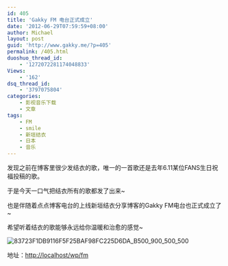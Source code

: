 ```yaml
---
id: 405
title: 'Gakky FM 电台正式成立'
date: '2012-06-29T07:59:59+08:00'
author: Michael
layout: post
guid: 'http://www.gakky.me/?p=405'
permalink: /405.html
duoshuo_thread_id:
    - '1272072281174048833'
Views:
    - '162'
dsq_thread_id:
    - '3797075804'
categories:
    - 影视音乐下载
    - 文章
tags:
    - FM
    - smile
    - 新垣结衣
    - 日本
    - 音乐
---
```


发现之前在博客里很少发结衣的歌，唯一的一首歌还是去年6.11某位FANS生日祝福投稿的歌。

于是今天一口气把结衣所有的歌都发了出来~

也是伴随着点点博客电台的上线新垣结衣分享博客的Gakky FM电台也正式成立了~

希望听着结衣的歌能够永远给你温暖和治愈的感觉~

<span class="text-img-holder">![83723F1DB9116F5F25BAF98FC225D6DA_B500_900_500_500](http://www.yui-aragaki.org/wp-content/uploads/img/83723F1DB9116F5F25BAF98FC225D6DA_B500_900_500_500.jpeg)</span>

地址：<http://localhost/wp/fm>